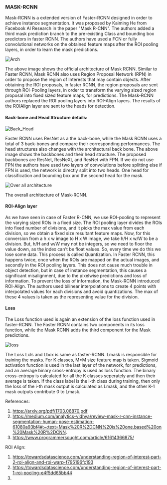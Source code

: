 ### MASK-RCNN

Mask-RCNN is a extended version of Faster-RCNN designed in order to achieve instance segmentation. It was proposed by Kaiming He from Facebook AI Research in the paper "Mask R-CNN". The authors added a third mask prediction branch to the pre-existing Class and bounding box predictors in faster RCNN. The authors have used a FCN or fully convolutional networks on the obtained feature maps after the ROI pooling layers, in order to learn the mask predictions. 

![Arch](https://miro.medium.com/proxy/1*IWWOPIYLqqF9i_gXPmBk3g.png)

The above image shows the official architecture of Mask RCNN. Similar to Faster RCNN, Mask RCNN also uses Region Proposal Network (RPN) in order to propose the region of Interests that may contain objects. After obtaining the ROI proposals, in faster RCNN, the region proposals are sent through ROI-Pooling layers, in order to transform the varying sized region proposal into fixed sized feature maps, for predictions. The Mask-RCNN authors replaced the ROI pooling layers into ROI-Align layers. The results of the ROIAlign layer are sent to the heads for detection.

#### Back-bone and Head Structure details:

![Back_Head](https://miro.medium.com/max/2286/1*IV6q-xtvxdLTg1h9Jk5lGg.png)

Faster RCNN uses ResNet as a the back-bone, while the Mask RCNN uses a total of 3 back-bones and compare their corresponding performances. The head structures also changes with the architectural back bone. The above image shows the backbones and their head structure. The proposed backbones are ResNet, ResNeXt, and ResNet with FPN. If we do not use FPN the authors have used two layers of convolutions before splitting else if FPN is used, the network is directly split into two heads. One head for classification and bounding box and the second head for the mask.

![Over all architecture](https://miro.medium.com/max/533/1*Tm5ia-bzsVq3lw8TJt08YA.png)

The overall architecture of Mask-RCNN.

#### ROI-Align layer

As we have seen in case of Faster R-CNN, we use ROI-pooling to represent the varying sized ROIs in a fixed size. The ROI pooling layer divides the ROIs into fixed number of divisions, and it picks the max value from each division, so we obtain a fixed size resultant feature maps. Now, for this conversion from a h x w image to H x W image, we take h/H x w/W to be a division. But, h/H and w/W may not be integers, so we need to floor the value down, as the index can't be float values. So, every time we do this we lose some data. This process is called Quantization. In Faster RCNN, this happens twice, once when the ROIs are mapped on the actual images, and secondly in the ROI pooling layers. This does not cause much trouble in object detection, but in case of instance segmentation, this causes a significant misalignment, due to the pixelwise predictions and loss of information. To prevent the loss of information, the Mask-RCNN introduced ROI-Align. The authors used bilinear interpolations to create 4 points with interpolated values for each divisions and avoid quantizations. The max of these 4 values is taken as the representing value for the division. 

#### Loss

The Loss function used is again an extension of the loss function used in faster-RCNN. The Faster RCNN contains two components in its loss function, while the Mask RCNN adds the third component for the Mask predictions.

![loss](https://images1.programmersought.com/60/12/12c7259bbd34305df9f55905957b7174.png)

The Loss Lcls and Lbox is same as faster-RCNN. Lmask is responsible for training the masks. For K classes, M\*M size feature map is taken. Sigmoid activation function is used in the last layer of the network, for predictions, and an average binary cross-entropy is used as loss function. The binary cross-entropy is calculated for all the K classes seperately and then their average is taken. If the class label is the i-th class during training, then only the loss of the i-th mask output is calculated as Lmask, and the other K-1 mask outputs contribute 0 to Lmask.

References:

1. https://arxiv.org/pdf/1703.06870.pdf
2. https://medium.com/analytics-vidhya/review-mask-r-cnn-instance-segmentation-human-pose-estimation-61080a93bf4#:~:text=Mask%20R%2DCNN%20is%20one,based%20on%20Mask%20R%2DCNN.
3. https://www.programmersought.com/article/61614366875/

ROI Align:
1. https://towardsdatascience.com/understanding-region-of-interest-part-2-roi-align-and-roi-warp-f795196fc193
2. https://towardsdatascience.com/understanding-region-of-interest-part-1-roi-pooling-e4f5dd65bb44
3. 










